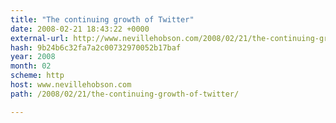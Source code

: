 ```yaml
---
title: "The continuing growth of Twitter"
date: 2008-02-21 18:43:22 +0000
external-url: http://www.nevillehobson.com/2008/02/21/the-continuing-growth-of-twitter/
hash: 9b24b6c32fa7a2c00732970052b17baf
year: 2008
month: 02
scheme: http
host: www.nevillehobson.com
path: /2008/02/21/the-continuing-growth-of-twitter/

---
```



